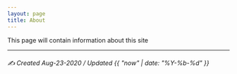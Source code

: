 ```yaml
---
layout: page
title: About
---
```


This page will contain information about this site


---

###### ✍️ Created Aug-23-2020 / Updated {{ "now" | date: "%Y-%b-%d" }}